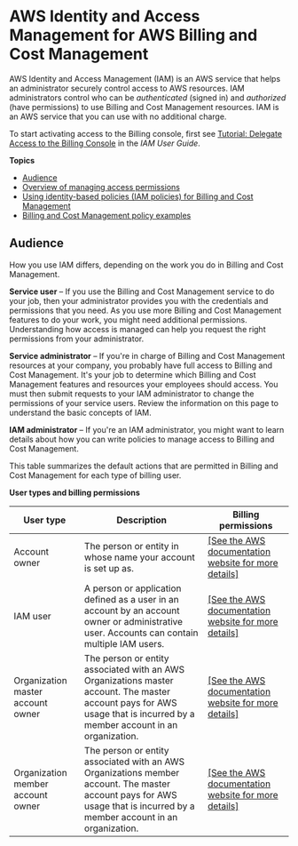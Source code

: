 # AWS Identity and Access Management for AWS Billing and Cost Management<a name="security-iam"></a>

AWS Identity and Access Management \(IAM\) is an AWS service that helps an administrator securely control access to AWS resources\. IAM administrators control who can be *authenticated* \(signed in\) and *authorized* \(have permissions\) to use Billing and Cost Management resources\. IAM is an AWS service that you can use with no additional charge\.

To start activating access to the Billing console, first see [Tutorial: Delegate Access to the Billing Console](https://docs.aws.amazon.com/IAM/latest/UserGuide/tutorial_billing.html) in the *IAM User Guide*\.

**Topics**
+ [Audience](#security_iam_audience)
+ [Overview of managing access permissions](control-access-billing.md)
+ [Using identity\-based policies \(IAM policies\) for Billing and Cost Management](billing-permissions-ref.md)
+ [Billing and Cost Management policy examples](billing-example-policies.md)

## Audience<a name="security_iam_audience"></a>

How you use IAM differs, depending on the work you do in Billing and Cost Management\.

**Service user** – If you use the Billing and Cost Management service to do your job, then your administrator provides you with the credentials and permissions that you need\. As you use more Billing and Cost Management features to do your work, you might need additional permissions\. Understanding how access is managed can help you request the right permissions from your administrator\.

**Service administrator** – If you're in charge of Billing and Cost Management resources at your company, you probably have full access to Billing and Cost Management\. It's your job to determine which Billing and Cost Management features and resources your employees should access\. You must then submit requests to your IAM administrator to change the permissions of your service users\. Review the information on this page to understand the basic concepts of IAM\.

**IAM administrator** – If you're an IAM administrator, you might want to learn details about how you can write policies to manage access to Billing and Cost Management\.

This table summarizes the default actions that are permitted in Billing and Cost Management for each type of billing user\.


**User types and billing permissions**  

| User type | Description | Billing permissions | 
| --- | --- | --- | 
| Account owner |  The person or entity in whose name your account is set up as\.  |  [\[See the AWS documentation website for more details\]](http://docs.aws.amazon.com/awsaccountbilling/latest/aboutv2/security-iam.html)  | 
| IAM user |  A person or application defined as a user in an account by an account owner or administrative user\. Accounts can contain multiple IAM users\.  |  [\[See the AWS documentation website for more details\]](http://docs.aws.amazon.com/awsaccountbilling/latest/aboutv2/security-iam.html)  | 
| Organization master account owner |  The person or entity associated with an AWS Organizations master account\. The master account pays for AWS usage that is incurred by a member account in an organization\.   |  [\[See the AWS documentation website for more details\]](http://docs.aws.amazon.com/awsaccountbilling/latest/aboutv2/security-iam.html)  | 
| Organization member account owner |  The person or entity associated with an AWS Organizations member account\. The master account pays for AWS usage that is incurred by a member account in an organization\.   |  [\[See the AWS documentation website for more details\]](http://docs.aws.amazon.com/awsaccountbilling/latest/aboutv2/security-iam.html)  | 